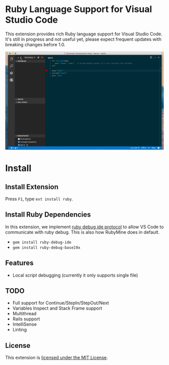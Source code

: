 # Ruby Language Support for Visual Studio Code

This extension provides rich Ruby language support for Visual Studio Code.
It's still in progress and not useful yet, please expect frequent updates with breaking changes before 1.0.

![Demo GIF](images/debug-ruby-script.gif)

# Install
## Install Extension
Press `F1`, type `ext install ruby`.

## Install Ruby Dependencies
In this extension, we implement [ruby debug ide protocol](http://debug-commons.rubyforge.org/protocol-spec.html) to allow VS Code to communicate with ruby debug. This is also how RubyMine does in default.

- `gem install ruby-debug-ide`
- `gem install ruby-debug-base19x`

## Features

- Local script debugging (currently it only supports single file)

## TODO
- Full support for Continue/StepIn/StepOut/Next
- Variables Inspect and Stack Frame support
- Multithread
- Rails support
- IntelliSense
- Linting

## License

This extension is [licensed under the MIT License](LICENSE.txt).
